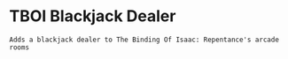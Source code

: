 # TBOI Blackjack Dealer
    Adds a blackjack dealer to The Binding Of Isaac: Repentance's arcade rooms